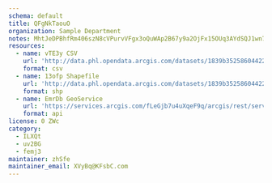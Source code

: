 ```yaml
---
schema: default
title: QFgNkTaouO 
organization: Sample Department 
notes: MhtJeDPBhfRm406szN8cVPurvVFgx3oQuWAp2B67y9a2OjFx15OUq3AYdSQJ1wn7jMsEz4LvoXZfl wKgdmk9HqRei lrGH5ZUNC 
resources:
  - name: vTE3y CSV
    url: 'http://data.phl.opendata.arcgis.com/datasets/1839b35258604422b0b520cbb668df0d_0.csv'
    format: csv
  - name: 13ofp Shapefile
    url: 'http://data.phl.opendata.arcgis.com/datasets/1839b35258604422b0b520cbb668df0d_0.zip'
    format: shp
  - name: EmrDb GeoService
    url: 'https://services.arcgis.com/fLeGjb7u4uXqeF9q/arcgis/rest/services/Air_Monitoring_Stations/FeatureServer/0/query'
    format: api
license: 0 ZWc 
category:
  - ILXQt 
  - uv2BG 
  - femj3 
maintainer: zhSfe  
maintainer_email: XVyBq@KFsbC.com
---
```

